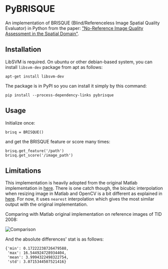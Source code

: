 # PyBRISQUE
An implementation of BRISQUE (Blind/Referenceless Image Spatial Quality 
Evaluator) in Python from the paper: ["No-Reference Image Quality Assessment 
in the Spatial Domain"](https://ieeexplore.ieee.org/document/6272356/).


## Installation
LibSVM is required. On ubuntu or other debian-based system, you can install ```libsvm-dev``` package from apt as follows:

```apt-get install libsvm-dev```

The package is in PyPI so you can install it simply by this command:

```pip install --process-dependency-links pybrisque```

## Usage
Initialize once:
```
brisq = BRISQUE()
```
and get the BRISQUE feature or score many times:
```
brisq.get_feature('/path')
brisq.get_score('/image_path')
```


## Limitations
This implementation is heavily adopted from the original Matlab 
implementation in [here](https://github.com/dsoellinger/blind_image_quality_toolbox/tree/master/%2Bbrisque). There is one catch though, the bicubic interpolation when resizing image in 
Matlab and OpenCV is a bit different as explained in [here](https://stackoverflow.com/questions/26823140/imresize-trying-to-understand-the-bicubic-interpolation). For now, it uses ```nearest``` interpolation 
which gives the most similar output with the original implementation.

Comparing with Matlab original implementation on reference images of TID 2008: 

![Comparison](examples/comparison.png)
 
And the absolute differences' stat is as follows: 
```
{'min': 0.17222238726479588,
 'max': 16.544924728934404,
 'mean': 3.9994322498322754,
 'std': 3.0715344507521416}
```


